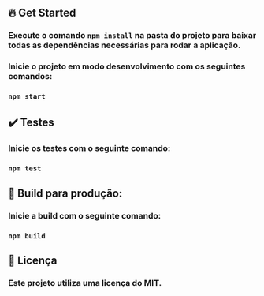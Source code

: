 ## :fire: Get Started

### Execute o comando <code>npm install</code> na pasta do projeto para baixar todas as dependências necessárias para rodar a aplicação.

### Inicie o projeto em modo desenvolvimento com os seguintes comandos:

### <code>npm start</code>

## :heavy_check_mark: Testes

### Inicie os testes com o seguinte comando: 

### <code>npm test</code>

## :hammer: Build para produção:

### Inicie a build com o seguinte comando:

### <code>npm build</code>

## :pencil: Licença

### Este projeto utiliza uma licença do MIT.
